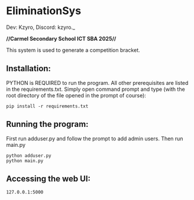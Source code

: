 # EliminationSys
Dev: Kzyro, Discord: kzyro._

**//Carmel Secondary School ICT SBA 2025//**

This system is used to generate a competition bracket.

## Installation:
PYTHON is REQUIRED to run the program.
All other prerequisites are listed in the requirements.txt. Simply open command prompt and type (with the root directory of the file opened in the prompt of course):
```
pip install -r requirements.txt
```

## Running the program:
First run adduser.py and follow the prompt to add admin users.
Then run main.py
```
python adduser.py
python main.py
```

## Accessing the web UI:
```
127.0.0.1:5000
```

